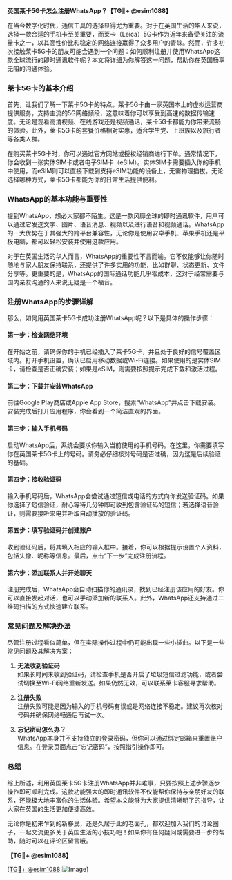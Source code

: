 **英国莱卡5G卡怎么注册WhatsApp？【TG💪+ @esim1088】**

在当今数字化时代，通信工具的选择显得尤为重要。对于在英国生活的华人来说，选择一款合适的手机卡至关重要，而莱卡（Leica）5G卡作为近年来备受关注的流量卡之一，以其高性价比和稳定的网络连接赢得了众多用户的青睐。然而，许多初次接触莱卡5G卡的朋友可能会遇到一个问题：如何顺利注册并使用WhatsApp这款全球流行的即时通讯软件呢？本文将详细为你解答这一问题，帮助你在英国畅享无阻的沟通体验。

### 莱卡5G卡的基本介绍

首先，让我们了解一下莱卡5G卡的特点。莱卡5G卡由一家英国本土的虚拟运营商提供服务，支持主流的5G网络频段，这意味着你可以享受到高速的数据传输速度。无论是观看高清视频、在线游戏还是视频通话，莱卡5G卡都能为你带来流畅的体验。此外，莱卡5G卡的套餐价格相对实惠，适合学生党、上班族以及旅行者等各类人群。

在购买莱卡5G卡时，你可以通过官方网站或授权经销商进行下单。通常情况下，你会收到一张实体SIM卡或者电子SIM卡（eSIM）。实体SIM卡需要插入你的手机中使用，而eSIM则可以直接下载到支持eSIM功能的设备上，无需物理插拔。无论选择哪种方式，莱卡5G卡都能为你的日常生活提供便利。

### WhatsApp的基本功能与重要性

提到WhatsApp，想必大家都不陌生。这是一款风靡全球的即时通讯软件，用户可以通过它发送文字、图片、语音消息、视频以及进行语音和视频通话。WhatsApp的一大优势在于其强大的跨平台兼容性，无论你是使用安卓手机、苹果手机还是平板电脑，都可以轻松安装并使用这款应用。

对于在英国生活的华人而言，WhatsApp的重要性不言而喻。它不仅能够让你随时随地与家人朋友保持联系，还提供了许多实用的功能，比如群聊、状态更新、文件分享等。更重要的是，WhatsApp的国际通话功能几乎零成本，这对于经常需要与国内亲友沟通的人来说无疑是一个福音。

### 注册WhatsApp的步骤详解

那么，如何用英国莱卡5G卡成功注册WhatsApp呢？以下是具体的操作步骤：

#### 第一步：检查网络环境
在开始之前，请确保你的手机已经插入了莱卡5G卡，并且处于良好的信号覆盖区域内。打开手机设置，确认已启用移动数据或Wi-Fi连接。如果使用的是实体SIM卡，请检查是否正确安装；如果是eSIM，则需要按照提示完成下载和激活过程。

#### 第二步：下载并安装WhatsApp
前往Google Play商店或Apple App Store，搜索“WhatsApp”并点击下载安装。安装完成后打开应用程序，你会看到一个简洁直观的界面。

#### 第三步：输入手机号码
启动WhatsApp后，系统会要求你输入当前使用的手机号码。在这里，你需要填写你在英国莱卡5G卡上的号码。请务必仔细核对号码是否准确，因为这是后续验证的基础。

#### 第四步：接收验证码
输入手机号码后，WhatsApp会尝试通过短信或电话的方式向你发送验证码。如果你选择了短信验证，耐心等待几分钟即可收到包含验证码的短信；若选择语音验证，则需要接听来电并听取自动播放的验证码。

#### 第五步：填写验证码并创建账户
收到验证码后，将其填入相应的输入框中。接着，你可以根据提示设置个人资料，包括头像、昵称等信息。最后，点击“下一步”完成注册流程。

#### 第六步：添加联系人并开始聊天
注册完成后，WhatsApp会自动扫描你的通讯录，找到已经注册该应用的好友。你可以直接发起对话，也可以手动添加新的联系人。此外，WhatsApp还支持通过二维码扫描的方式快速建立联系。

### 常见问题及解决办法

尽管注册过程看似简单，但在实际操作过程中仍可能出现一些小插曲。以下是一些常见问题及其解决方案：

1. **无法收到验证码**  
   如果长时间未收到验证码，请检查手机是否开启了垃圾短信过滤功能，或者尝试切换至Wi-Fi网络重新发送。如果仍然无效，可以联系莱卡客服寻求帮助。

2. **注册失败**  
   注册失败可能是因为输入的手机号码有误或是网络连接不稳定。建议再次核对号码并确保网络畅通后再试一次。

3. **忘记密码怎么办？**  
   WhatsApp本身并不支持独立的登录密码，但你可以通过绑定邮箱来重置账户信息。在登录页面点击“忘记密码”，按照指引操作即可。

### 总结

综上所述，利用英国莱卡5G卡注册WhatsApp并非难事，只要按照上述步骤逐步操作即可顺利完成。这款功能强大的即时通讯软件不仅能帮你保持与亲朋好友的联系，还能极大地丰富你的生活体验。希望本文能够为大家提供清晰明了的指导，让大家在英国的生活更加便捷高效。

无论你是初来乍到的新移民，还是久居于此的老面孔，都欢迎加入我们的讨论圈子，一起交流更多关于英国生活的小技巧吧！如果你有任何疑问或需要进一步的帮助，随时可以在评论区留言哦。

**【TG💪+ @esim1088】**  

[[TG💪+ @esim1088](https://t.me/s/esim1088) ![Image](https://i.postimg.cc/4NQfJmqS/Snipaste-2025-05-13-00-14-12.png)]